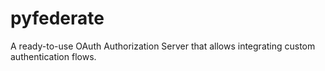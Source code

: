 # pyfederate
A ready-to-use OAuth Authorization Server that allows integrating custom authentication flows.
